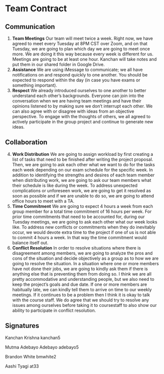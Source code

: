 # Team Contract

## Communication
1. **Team Meetings** 
Our team will meet twice a week. Right now, we have agreed to meet every Tuesday at 8PM CST over Zoom, and on that Tuesday, we are going to plan which day we are going to meet once more. We are doing it this way because every week is different for us. Meetings are going to be at least one hour. Kanchan will take notes and put them in our shared folder in Google Drive. 
2. **Assistance** 
We are using iMessage to communicate; we all have notifications on and respond quickly to one another. You should be expected to respond within the day (in case you have exams or something important). 
3. **Respect** 
We already introduced ourselves to one another to better understand each other’s backgrounds. Everyone can join into the conversation when we are having team meetings and have their opinions listened to by making sure we don’t interrupt each other. We can also agree with or disagree with ideas from an objective perspective. To engage with the thoughts of others, we all agreed to actively participate in the group project and continue to generate new ideas. 
## Collaboration
4. **Work Distribution** 
We are going to assign workload by first creating a list of tasks that need to be finished after writing the project proposal. Then, we are going to ask each other what we want to do for the tasks each week depending on our exam schedule for the specific week. In addition to identifying the strengths and desires of each team member when distributing work, we are going to ask our team members what their schedule is like during the week. To address unexpected complications or unforeseen work, we are going to get it resolved as soon as possible and if we are unable to do so, we are going to attend office hours to meet with a TA. 
5. **Time Commitment** 
We are going to expect 4 hours a week from each group member for a total time commitment of 16 hours per week. For prior time commitments that need to be accounted for, during our Tuesday meetings, we are going to ask each other what our week looks like. To address new conflicts or commitments when they do inevitably occur, we would devote extra time to the project if one of us is not able to commit 4 hours a week. In that way the time commitment would balance itself out.
6. **Conflict Resolution** 
In order to resolve situations where there is disagreement among members, we are going to analyze the pros and cons of the situation and decide objectively as a group as to how we are going to resolve the situation. In a situation where one or more members have not done their jobs, we are going to kindly ask them if there is anything else that is preventing them from doing so. I think we are all pretty accommodative and understanding people, but we also need to keep the project’s goals and due date. If one or more members are habitually late, we can kindly tell them to arrive on time to our weekly meetings. If it continues to be a problem then I think it is okay to talk with the course staff. We do agree that we should try to resolve any issues among ourselves before taking it to coursestaff to also show our ability to participate in conflict resolution. 
## Signatures
Kanchan Krishna kanchan5

Mutma Adebayo Adebayo adebayo5

Brandon White bmwhite2

Aashi Tyagi at33
